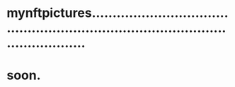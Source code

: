 # mynftpictures.........................................................................................................
# soon.
